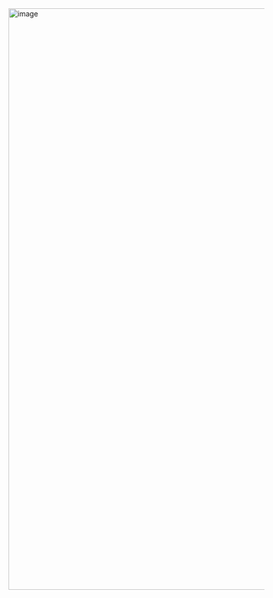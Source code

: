 <img width="3214" height="1145" alt="image" src="https://github.com/user-attachments/assets/b0f83a31-6329-4afe-b42c-a85b84138673" />
